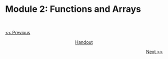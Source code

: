 # Module 2: Functions and Arrays

<br>

  <p align="left"><a href="https://github.com/vennby/ChatGPT-University/blob/main/C/Module%201.md"><< Previous</a></p>
<p align="center"><a href="https://github.com/vennby/ChatGPT-University/blob/main/C/Handout.md">Handout</p>
<p align="right"><a href="https://github.com/vennby/ChatGPT-University/blob/main/C/Module%203.md">Next >></p>
